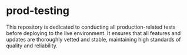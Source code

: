 # prod-testing
This repository is dedicated to conducting all production-related tests before deploying to the live environment. It ensures that all features and updates are thoroughly vetted and stable, maintaining high standards of quality and reliability.
